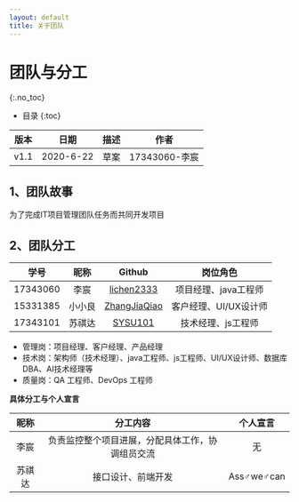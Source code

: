 ```yaml
---
layout: default
title: 关于团队
---
```


# 团队与分工
{:.no_toc}

* 目录
{:toc}

| 版本 |   日期    | 描述 |  作者   |
| :--: | :-------: | :--: | :-----: |
| v1.1 | 2020-6-22 | 草案 | 17343060-李宸|

## 1、团队故事

为了完成IT项目管理团队任务而共同开发项目

## 2、团队分工

|学号|昵称|Github|岗位角色|
|:--:|:--:|:--:|:--:|
|17343060|李宸|[lichen2333](https://github.com/lichen2333)|项目经理、java工程师|
|15331385|小小良|[ZhangJiaQiao](https://github.com/ZhangJiaQiao)|客户经理、UI/UX设计师|
|17343101|苏祺达|[SYSU101](https://github.com/SYSU101)|技术经理、js工程师|

* 管理岗：项目经理、客户经理、产品经理
* 技术岗：架构师（技术经理）、java工程师、js工程师、UI/UX设计师、数据库DBA、AI技术经理等
* 质量岗：QA 工程师、DevOps 工程师


**具体分工与个人宣言**

|昵称|分工内容|个人宣言|
|:--:|:--:|:--:|
|李宸|负责监控整个项目进展，分配具体工作，协调组员交流|无|
|苏祺达|接口设计、前端开发|Ass♂we♂can|
